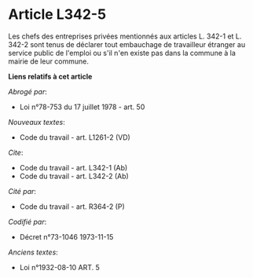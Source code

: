 # Article L342-5

Les chefs des entreprises privées mentionnés aux articles L. 342-1 et L. 342-2 sont tenus de déclarer tout embauchage de
travailleur étranger au service public de l'emploi ou s'il n'en existe pas dans la commune à la mairie de leur commune.

**Liens relatifs à cet article**

_Abrogé par_:

  - Loi n°78-753 du 17 juillet 1978 - art. 50

_Nouveaux textes_:

  - Code du travail - art. L1261-2 (VD)

_Cite_:

  - Code du travail - art. L342-1 (Ab)
  - Code du travail - art. L342-2 (Ab)

_Cité par_:

  - Code du travail - art. R364-2 (P)

_Codifié par_:

  - Décret n°73-1046 1973-11-15

_Anciens textes_:

  - Loi n°1932-08-10 ART. 5

